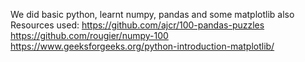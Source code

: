 We did basic python, learnt numpy, pandas and some matplotlib also
Resources used:
https://github.com/ajcr/100-pandas-puzzles
https://github.com/rougier/numpy-100
https://www.geeksforgeeks.org/python-introduction-matplotlib/